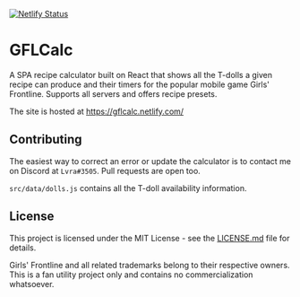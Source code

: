 [![Netlify Status](https://api.netlify.com/api/v1/badges/80e9faca-5b4e-452c-9039-d0aa380ccfd1/deploy-status)](https://app.netlify.com/sites/gflcalc/deploys)

# GFLCalc

A SPA recipe calculator built on React that shows all the T-dolls a given recipe can produce and their timers for the popular mobile game Girls' Frontline. Supports all servers and offers recipe presets.

The site is hosted at https://gflcalc.netlify.com/

## Contributing

The easiest way to correct an error or update the calculator is to contact me on Discord at `Lvra#3505`. Pull requests are open too.

`src/data/dolls.js` contains all the T-doll availability information.

## License

This project is licensed under the MIT License - see the [LICENSE.md](LICENSE.md) file for details.

Girls' Frontline and all related trademarks belong to their respective owners. This is a fan utility project only and contains no commercialization whatsoever.
